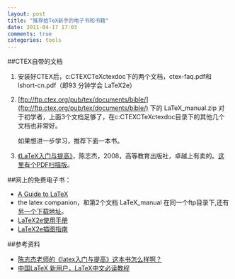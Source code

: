 ```yaml
---
layout: post
title: "推荐给TeX新手的电子书和书籍"
date: 2011-04-17 17:03
comments: true
categories: tools
---
```

##CTEX自带的文档
1. 安装好CTEX后，c:CTEXCTeXctexdoc下的两个文档，ctex-faq.pdf和lshort-cn.pdf（即93 分钟学会 LaTeX2e）
2. [ftp://ftp.ctex.org/pub/tex/documents/bible/](ftp://ftp.ctex.org/pub/tex/documents/bible/) 下的 LaTeX_manual.zip
对于初学者，上面3个文档足够了，在c:CTEXCTeXctexdoc目录下的其他几个文档也非常好。

    如果想进一步学习，推荐下面一本书。
3. [《LaTeX入门与提高》](http://www.amazon.cn/mn/detailApp/ref=sr_1_1?_encoding=UTF8&s=books&qid=1271499096&asin=B00114JYBU&sr=8-1)，陈志杰，2008，高等教育出版社，卓越上有卖的。[这里有个PDF扫描版](http://ishare.iask.sina.com.cn/f/7485622.html)。

<!-- more -->

##网上的免费电子书：
* [A Guide to LaTeX](http://gigapedia.com/items/104415/a-guide-to-latex--document-preparation-for-beginners-and-advanced-users--3rd-edition-)
* the latex companion，和第2个文档 LaTeX_manual 在同一个ftp目录下,还有[另一个下载地址](http://gigapedia.com/items/3842/the-latex-companion--tools-and-techniques-for-computer-typesetting-)。
* [LaTeX2e使用手册](http://ftp.ctex.org/pub/tex/documents/texguru/homepage/guide.html)
* [LaTeX2e插图指南](ftp://ftp.ctex.org/pub/tex/documents/bible/LaTeX_graphics.zip)

##参考资料
* [陈志杰老师的《latex入门与提高》这本书怎么样啊？](http://bbs.ctex.org/redirect.php?tid=31930&goto=lastpost)
* [中国LaTeX 新用户，LaTeX中文必读教程](http://bbs.ctex.org/viewthread.php?&tid=1023)
